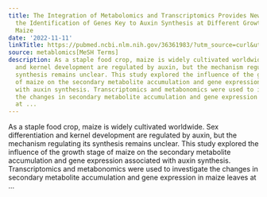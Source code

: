 ```yaml
---
title: The Integration of Metabolomics and Transcriptomics Provides New Insights for
  the Identification of Genes Key to Auxin Synthesis at Different Growth Stages of
  Maize
date: '2022-11-11'
linkTitle: https://pubmed.ncbi.nlm.nih.gov/36361983/?utm_source=curl&utm_medium=rss&utm_campaign=pubmed-2&utm_content=1Zkrxt7ktlCbHBXEV3v65xxSnkSWNsJ1A6Fq3gBniKhGfIUslK&fc=20210907212339&ff=20221114202002&v=2.17.8
source: metablomics[MeSH Terms]
description: As a staple food crop, maize is widely cultivated worldwide. Sex differentiation
  and kernel development are regulated by auxin, but the mechanism regulating its
  synthesis remains unclear. This study explored the influence of the growth stage
  of maize on the secondary metabolite accumulation and gene expression associated
  with auxin synthesis. Transcriptomics and metabonomics were used to investigate
  the changes in secondary metabolite accumulation and gene expression in maize leaves
  at ...
---
```

As a staple food crop, maize is widely cultivated worldwide. Sex differentiation and kernel development are regulated by auxin, but the mechanism regulating its synthesis remains unclear. This study explored the influence of the growth stage of maize on the secondary metabolite accumulation and gene expression associated with auxin synthesis. Transcriptomics and metabonomics were used to investigate the changes in secondary metabolite accumulation and gene expression in maize leaves at ...